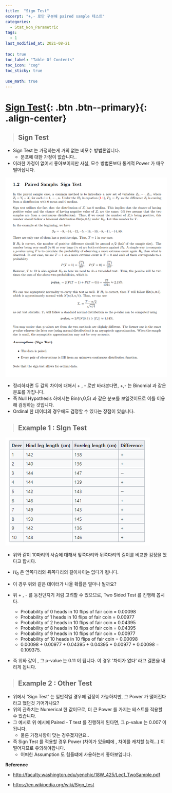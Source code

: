 ```yaml
---
title:  "Sign Test"
excerpt: "+,- 로만 구분해 paired sample 테스트"
categories:
  - Stat_Non_Parametric
tags:
  - 1
last_modified_at: 2021-08-21

toc: true
toc_label: "Table Of Contents"
toc_icon: "cog"
toc_sticky: true

use_math: true
---
```


# [Sign Test](#link){: .btn .btn--primary}{: .align-center}

> ## Sign Test

- Sign Test 는 가정하는게 거의 없는 비모수 방법론입니다. 
  - 분포에 대한 가정이 없습니다.. 
- 이러한 가정이 없어서 좋아보이지만 사실, 모수 방법론보다 통계적 Power 가 매우 떨어집니다.

![png](/assets/images/Stat/43_1.png)

- 정리하자면 두 값의 차이에 대해서 + , - 로만 바라본다면, +,- 는 Binomial 과 같은 분포를 가집니다.
- 즉 Null Hypothesis 하에서는 Bin(n,0,5) 과 같은 분포를 보일것이므로 이를 이용해 검정하는 것입니다. 
- Ordinal 한 데이터의 경우에도 검정할 수 있다는 장점이 있습니다.

> ## Example 1 : SIgn Test

![png](/assets/images/Stat/43_2.png)

- 위와 같이 10마리의 사슴에 대해서 앞쪽다리와 뒤쪽다리의 길이를 비교한 검정을 했다고 합시다. 
- $H_0$ 은 앞쪽다리와 뒤쪽다리의 길이차이는 없다가 됩니다.
- 이 경우 위와 같은 데이터가 나올 확률은 얼마나 될까요? 

- 위 + , - 를 동전던지기 처럼 고려할 수 있으므로, Two Sided Test 를 진행해 봅시다. 
  - Probability of 0 heads in 10 flips of fair coin = 0.00098
  - Probability of 1 heads in 10 flips of fair coin = 0.00977
  - Probability of 2 heads in 10 flips of fair coin = 0.04395
  - Probability of 8 heads in 10 flips of fair coin = 0.04395
  - Probability of 9 heads in 10 flips of fair coin = 0.00977
  - Probability of 10 heads in 10 flips of fair coin = 0.00098
  - 0.00098 + 0.00977 + 0.04395 + 0.04395 + 0.00977 + 0.00098 = 0.109375.
- 즉 위와 같이 , 그 p-value 는 0.11 이 됩니다. 이 경우 '차이가 없다' 라고 결론을 내리게 됩니다.

> ## Example 2 : Other Test

- 위에서 'Sign Test' 는 일반적일 경우에 검정이 가능하지만, 그 Power 가 떨어진다 라고 했던것 기어가나요? 
- 위의 관측치는 Numerical 한 값이므로, 더 큰 Power 를 가지는 테스트를 적용할 수 있습니다.
- 그 예시로 위 예시에 Paired - T test 를 진행하게 된다면, 그 p-value 는 0.007 이 됩니다.
  - 물론 가정사항이 맞는 경우겠지만요.. 
- 즉 Sign Test 를 적용할 경우 Power (차이가 있을떄에 , 차이를 캐치할 능력...) 이 떨어지므로 유의해야합니다.
  - 어떠한 Assumption 도 힘들떄에 사용하는게 좋아보입니다.

**Reference**

- http://faculty.washington.edu/yenchic/18W_425/Lec1_TwoSample.pdf

- https://en.wikipedia.org/wiki/Sign_test

